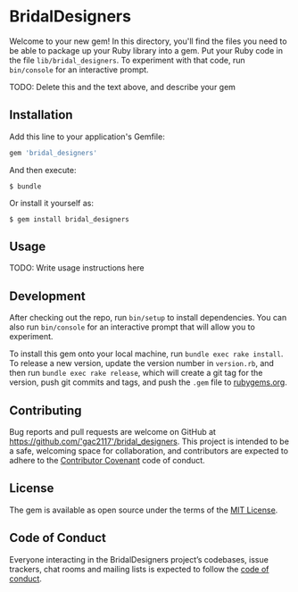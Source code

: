 # BridalDesigners

Welcome to your new gem! In this directory, you'll find the files you need to be able to package up your Ruby library into a gem. Put your Ruby code in the file `lib/bridal_designers`. To experiment with that code, run `bin/console` for an interactive prompt.

TODO: Delete this and the text above, and describe your gem

## Installation

Add this line to your application's Gemfile:

```ruby
gem 'bridal_designers'
```

And then execute:

    $ bundle

Or install it yourself as:

    $ gem install bridal_designers

## Usage

TODO: Write usage instructions here

## Development

After checking out the repo, run `bin/setup` to install dependencies. You can also run `bin/console` for an interactive prompt that will allow you to experiment.

To install this gem onto your local machine, run `bundle exec rake install`. To release a new version, update the version number in `version.rb`, and then run `bundle exec rake release`, which will create a git tag for the version, push git commits and tags, and push the `.gem` file to [rubygems.org](https://rubygems.org).

## Contributing

Bug reports and pull requests are welcome on GitHub at https://github.com/'gac2117'/bridal_designers. This project is intended to be a safe, welcoming space for collaboration, and contributors are expected to adhere to the [Contributor Covenant](http://contributor-covenant.org) code of conduct.

## License

The gem is available as open source under the terms of the [MIT License](https://opensource.org/licenses/MIT).

## Code of Conduct

Everyone interacting in the BridalDesigners project’s codebases, issue trackers, chat rooms and mailing lists is expected to follow the [code of conduct](https://github.com/'gac2117'/bridal_designers/blob/master/CODE_OF_CONDUCT.md).
